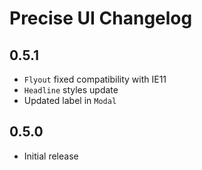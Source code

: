 # Precise UI Changelog

## 0.5.1

- `Flyout` fixed compatibility with IE11
- `Headline` styles update
- Updated label in `Modal`

## 0.5.0

- Initial release
